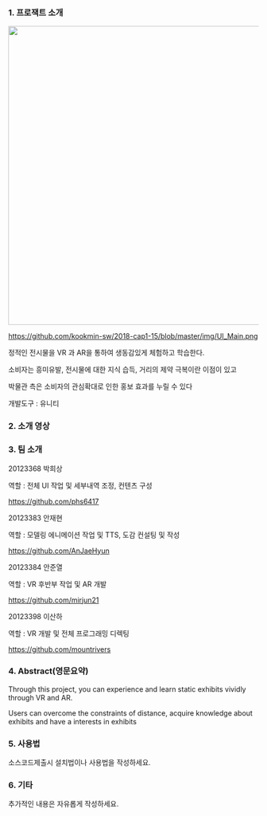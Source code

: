 

### 1. 프로잭트 소개

<img width="600" src="https://user-images.githubusercontent.com/21384231/40669769-aa5e0052-63a2-11e8-96c0-20c5c56b6b21.png">

https://github.com/kookmin-sw/2018-cap1-15/blob/master/img/UI_Main.png

정적인 전시물을 VR 과 AR을 통하여 생동감있게 체험하고 학습한다.

소비자는 흥미유발, 전시물에 대한 지식 습득, 거리의 제약 극복이란 이점이 있고

박물관 측은 소비자의 관심확대로 인한 홍보 효과를 누릴 수 있다

개발도구 : 유니티

### 2. 소개 영상





### 3. 팀 소개


20123368 박희상

역할 : 전체 UI 작업 및 세부내역 조정, 컨텐츠 구성

https://github.com/phs6417

20123383 안재현

역할 : 모델링 에니메이션 작업  및 TTS, 도감 컨설팅 및 작성

https://github.com/AnJaeHyun

20123384 안준열

역할 : VR 후반부 작업 및 AR 개발

https://github.com/mirjun21

20123398 이산하

역할 : VR 개발 및 전체 프로그래밍 디렉팅

https://github.com/mountrivers

### 4. Abstract(영문요약)

Through this project, you can experience and learn static exhibits vividly through VR and AR.

Users can overcome the constraints of distance, acquire knowledge about exhibits and have a interests in exhibits

### 5. 사용법


소스코드제출시 설치법이나 사용법을 작성하세요.


### 6. 기타


추가적인 내용은 자유롭게 작성하세요.


